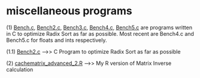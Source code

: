 # miscellaneous programs
(1) <a href="https://github.com/Tanmoy-Rath/misc/blob/master/Bench.c">Bench.c</a>, <a href="https://github.com/Tanmoy-Rath/misc/blob/master/Bench2.c">Bench2.c</a>, <a href="https://github.com/Tanmoy-Rath/misc/blob/master/Bench3.c">Bench3.c</a>, <a href="https://github.com/Tanmoy-Rath/misc/blob/master/Bench4.c">Bench4.c</a>, <a href="https://github.com/Tanmoy-Rath/misc/blob/master/Bench5.c">Bench5.c</a> are programs written in C to optimize Radix Sort as far as possible. Most recent are Bench4.c and Bench5.c for floats and ints respectively.

(1.1) <a href="https://github.com/Tanmoy-Rath/misc/blob/master/Bench2.c">Bench2.c</a>   -->>   C Program to optimize Radix Sort as far as possible

(2) <a href="https://github.com/Tanmoy-Rath/misc/blob/master/cachematrix_advanced_2.R">cachematrix_advanced_2.R</a>   -->>   My R version of Matrix Inverse calculation
